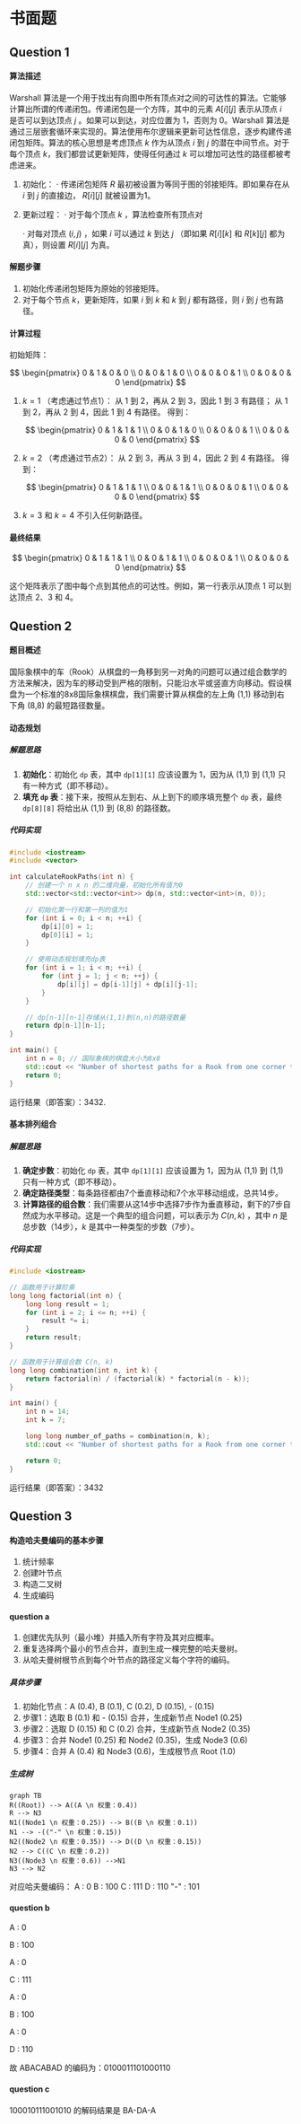 # 书面题

## Question 1

#### 算法描述
Warshall 算法是一个用于找出有向图中所有顶点对之间的可达性的算法。它能够计算出所谓的传递闭包。传递闭包是一个方阵，其中的元素 $A[i][j]$ 表示从顶点 $i$ 是否可以到达顶点 $j$ 。如果可以到达，对应位置为 1，否则为 0。Warshall 算法是通过三层嵌套循环来实现的。算法使用布尔逻辑来更新可达性信息，逐步构建传递闭包矩阵。算法的核心思想是考虑顶点 $k$ 作为从顶点 $i$ 到 $j$ 的潜在中间节点。对于每个顶点 $k$，我们都尝试更新矩阵，使得任何通过 $k$ 可以增加可达性的路径都被考虑进来。

1. 初始化：
   · 传递闭包矩阵 $R$ 最初被设置为等同于图的邻接矩阵。即如果存在从 $i$ 到 $j$ 的直接边， $R[i][j]$ 就被设置为1。
2. 更新过程：
   · 对于每个顶点 $k$ ，算法检查所有顶点对

   · 对每对顶点 $(i,j)$ ，如果 $i$ 可以通过 $k$ 到达 $j$ （即如果 $R[i][k]$ 和 $R[k][j]$ 都为真），则设置 $R[i][j]$ 为真。

#### 解题步骤

1. 初始化传递闭包矩阵为原始的邻接矩阵。
2. 对于每个节点 $k$，更新矩阵，如果 $i$ 到 $k$ 和 $k$ 到 $j$ 都有路径，则 $i$ 到 $j$ 也有路径。

#### 计算过程

初始矩阵：

$$
\begin{pmatrix}
0 & 1 & 0 & 0 \\
0 & 0 & 1 & 0 \\
0 & 0 & 0 & 1 \\
0 & 0 & 0 & 0
\end{pmatrix}
$$

1. $k = 1$ （考虑通过节点1）：
    从 1 到 2，再从 2 到 3，因此 1 到 3 有路径；
    从 1 到 2，再从 2 到 4，因此 1 到 4 有路径。
    得到：

    $$
    \begin{pmatrix}
    0 & 1 & 1 & 1 \\
    0 & 0 & 1 & 0 \\
    0 & 0 & 0 & 1 \\
    0 & 0 & 0 & 0
    \end{pmatrix}
    $$

2. $k = 2$ （考虑通过节点2）：
    从 2 到 3，再从 3 到 4，因此 2 到 4 有路径。
    得到：

    $$
    \begin{pmatrix}
    0 & 1 & 1 & 1 \\
    0 & 0 & 1 & 1 \\
    0 & 0 & 0 & 1 \\
    0 & 0 & 0 & 0
    \end{pmatrix}
    $$

3. $k = 3$ 和 $k = 4$ 不引入任何新路径。

#### 最终结果

$$
\begin{pmatrix}
0 & 1 & 1 & 1 \\
0 & 0 & 1 & 1 \\
0 & 0 & 0 & 1 \\
0 & 0 & 0 & 0
\end{pmatrix}
$$

这个矩阵表示了图中每个点到其他点的可达性。例如，第一行表示从顶点 1 可以到达顶点 2、3 和 4。

## Question 2

#### 题目概述

国际象棋中的车（Rook）从棋盘的一角移到另一对角的问题可以通过组合数学的方法来解决，因为车的移动受到严格的限制，只能沿水平或竖直方向移动。假设棋盘为一个标准的8x8国际象棋棋盘，我们需要计算从棋盘的左上角 (1,1) 移动到右下角 (8,8) 的最短路径数量。

#### 动态规划

##### 解题思路

1. **初始化**：初始化 `dp` 表，其中 `dp[1][1]` 应该设置为 1，因为从 (1,1) 到 (1,1) 只有一种方式（即不移动）。
2. **填充 `dp` 表**：接下来，按照从左到右、从上到下的顺序填充整个 `dp` 表，最终 `dp[8][8]` 将给出从 (1,1) 到 (8,8) 的路径数。

##### 代码实现

```cpp
#include <iostream>
#include <vector>

int calculateRookPaths(int n) {
    // 创建一个 n x n 的二维向量，初始化所有值为0
    std::vector<std::vector<int>> dp(n, std::vector<int>(n, 0));

    // 初始化第一行和第一列的值为1
    for (int i = 0; i < n; ++i) {
        dp[i][0] = 1;
        dp[0][i] = 1;
    }

    // 使用动态规划填充dp表
    for (int i = 1; i < n; ++i) {
        for (int j = 1; j < n; ++j) {
            dp[i][j] = dp[i-1][j] + dp[i][j-1];
        }
    }

    // dp[n-1][n-1]存储从(1,1)到(n,n)的路径数量
    return dp[n-1][n-1];
}

int main() {
    int n = 8; // 国际象棋的棋盘大小为8x8
    std::cout << "Number of shortest paths for a Rook from one corner to another on an 8x8 chessboard: " << calculateRookPaths(n) << std::endl;
    return 0;
}
```

运行结果（即答案）：3432.

#### 基本排列组合

##### 解题思路

1. **确定步数**：初始化 `dp` 表，其中 `dp[1][1]` 应该设置为 1，因为从 (1,1) 到 (1,1) 只有一种方式（即不移动）。
2. **确定路径类型**：每条路径都由7个垂直移动和7个水平移动组成，总共14步。
3. **计算路径的组合数**：我们需要从这14步中选择7步作为垂直移动，剩下的7步自然成为水平移动。这是一个典型的组合问题，可以表示为 $C(n,k)$ ，其中 $n$ 是总步数（14步），$k$ 是其中一种类型的步数（7步）。

##### 代码实现

```cpp
#include <iostream>

// 函数用于计算阶乘
long long factorial(int n) {
    long long result = 1;
    for (int i = 2; i <= n; ++i) {
        result *= i;
    }
    return result;
}

// 函数用于计算组合数 C(n, k)
long long combination(int n, int k) {
    return factorial(n) / (factorial(k) * factorial(n - k));
}

int main() {
    int n = 14;
    int k = 7;

    long long number_of_paths = combination(n, k);
    std::cout << "Number of shortest paths for a Rook from one corner to another on an 8x8 chessboard: " << number_of_paths << std::endl;

    return 0;
}
```

运行结果（即答案）：3432

## Question 3

#### 构造哈夫曼编码的基本步骤

1. 统计频率
2. 创建叶节点
3. 构造二叉树
4. 生成编码

#### question a

1. 创建优先队列（最小堆）并插入所有字符及其对应概率。
2. 重复选择两个最小的节点合并，直到生成一棵完整的哈夫曼树。
3. 从哈夫曼树根节点到每个叶节点的路径定义每个字符的编码。

##### 具体步骤

1. 初始化节点：A (0.4), B (0.1), C (0.2), D (0.15), - (0.15)
2. 步骤1：选取 B (0.1) 和 - (0.15) 合并，生成新节点 Node1 (0.25)
3. 步骤2：选取 D (0.15) 和 C (0.2) 合并，生成新节点 Node2 (0.35)
4. 步骤3：合并 Node1 (0.25) 和 Node2 (0.35)，生成 Node3 (0.6)
5. 步骤4：合并 A (0.4) 和 Node3 (0.6)，生成根节点 Root (1.0)

##### 生成树

```mermaid
graph TB
R((Root)) --> A((A \n 权重：0.4))
R --> N3
N1((Node1 \n 权重：0.25)) --> B((B \n 权重：0.1))
N1 --> -(("-" \n 权重：0.15))
N2((Node2 \n 权重：0.35)) --> D((D \n 权重：0.15))
N2 --> C((C \n 权重：0.2))
N3((Node3 \n 权重：0.6)) -->N1
N3 --> N2
```

对应哈夫曼编码：
A : 0
B : 100
C : 111
D : 110
"-" : 101

#### question b

A : 0

B : 100

A : 0

C : 111

A : 0

B : 100

A : 0

D : 110

故 ABACABAD 的编码为：0100011101000110

#### question c

100010111001010 的解码结果是 BA-DA-A